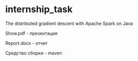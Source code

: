 # internship_task

The distributed gradient descent with Apache Spark on Java

Show.pdf - презентация

Report.docx - отчет

Средство сборки - maven
